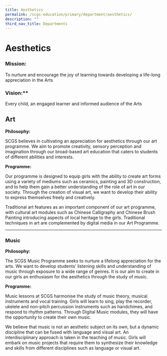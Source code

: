 ```yaml
---
title: Aesthetics
permalink: /scgs-education/primary/department/aesthetics/
description: ""
third_nav_title: Departments
---
```

# **Aesthetics**

### Mission:
To nurture and encourage the joy of learning towards developing a life-long appreciation in the Arts

### Vision:**  
Every child, an engaged learner and informed audience of the Arts

## Art

**Philosophy:**

SCGS believes in cultivating an appreciation for aesthetics through our art programme. We aim to promote creativity, sensory perception and imagination through our broad-based art education that caters to students of different abilities and interests.

**Programme:**

Our programme is designed to equip girls with the ability to create art forms using a variety of mediums such as ceramics, painting and 3D construction, and to help them gain a better understanding of the role of art in our society. Through the creation of visual art, we want to develop their ability to express themselves freely and creatively.

Traditional art features as an important component of our art programme, with cultural art modules such as Chinese Calligraphy and Chinese Brush Painting introducing aspects of local heritage to the girls. Traditional techniques in art are complemented by digital media in our Art Programme.

* * *

### Music

**Philosophy:**

The SCGS Music Programme seeks to nurture a lifelong appreciation for the arts. We want to develop students’ listening skills and understanding of music through exposure to a wide range of genres. It is our aim to create in our girls an enthusiasm for the aesthetics through the study of music.

**Programme:**

Music lessons at SCGS harmonise the study of music theory, musical instruments and vocal training. Girls will learn to sing, play the recorder, ukelele and non-pitch percussion instruments such as handchimes, and respond to rhythm patterns. Through Digital Music modules, they will have the opportunity to create their own music.

We believe that music is not an aesthetic subject on its own, but a dynamic discipline that can be fused with language and visual art. An interdisciplinary approach is taken in the teaching of music. Girls will embark on music projects that require them to synthesize their knowledge and skills from different disciplines such as language or visual art.